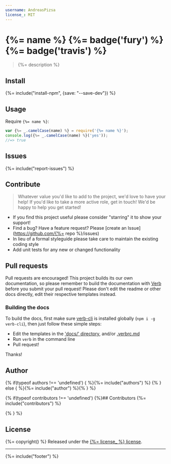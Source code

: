 ```yaml
---
username: AndreasPizsa
license_: MIT
---
```

# {%= name %} {%= badge('fury') %} {%= badge('travis') %}
> {%= description %}

## Install
{%= include("install-npm", {save: "--save-dev"}) %}

## Usage
Require `{%= name %}`:

```js
var {%= _.camelCase(name) %} = require('{%= name %}');
console.log({%= _.camelCase(name) %}('yes'));
//=> true
```

## Issues
{%= include("report-issues") %}

## Contribute

> Whatever value you'd like to add to the project, we'd love to have your help! If you'd like to take a more active role, get in touch! We'd be happy to help you get started!

* If you find this project useful please consider "starring" it to show your support!
* Find a bug? Have a feature request? Please [create an Issue](https://github.com/{%= repo %}/issues)
* In lieu of a formal styleguide please take care to maintain the existing coding style
* Add unit tests for any new or changed functionality

## Pull requests

Pull requests are encouraged! This project builds its our own documentation, so please remember to build the documentation with [Verb](https://github.com/assemble/verb) before you submit your pull request! Please don't edit the readme or other docs directly, edit their respective templates instead.

### Building the docs

To build the docs, first make sure [verb-cli](https://github.com/assemble/verb-cli) is installed globally (`npm i -g verb-cli`), then just follow these simple steps:

* Edit the templates in the ['docs/' directory](./docs), and/or [.verbrc.md](./.verbrc.md)
* Run `verb` in the command line
* Pull request!

Thanks!

## Author
{% if(typeof authors !== 'undefined') { %}{%= include("authors") %}
{% } else { %}{%= include("author") %}{% } %}

{% if(typeof contributors !== 'undefined') {%}## Contributors
{%= include("contributors") %}

{% } %}
## License
{%= copyright() %}
Released under the [{%= license_ %} license](LICENSE-MIT).


***

{%= include("footer") %}
